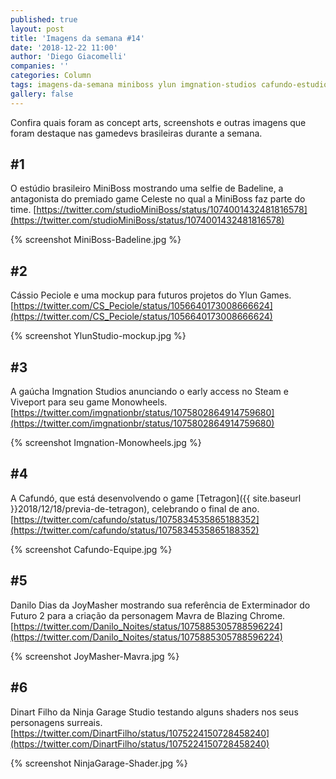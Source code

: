 ```yaml
---
published: true
layout: post
title: 'Imagens da semana #14'
date: '2018-12-22 11:00'
author: 'Diego Giacomelli'
companies: ''
categories: Column
tags: imagens-da-semana miniboss ylun imgnation-studios cafundo-estudio joymasher ninja-garage-studio
gallery: false
---
```


Confira quais foram as concept arts, screenshots e outras imagens que foram destaque nas gamedevs brasileiras durante a semana.

## #1
O estúdio brasileiro MiniBoss mostrando uma selfie de Badeline, a antagonista do premiado game Celeste no qual a MiniBoss faz parte do time.
[https://twitter.com/studioMiniBoss/status/1074001432481816578](https://twitter.com/studioMiniBoss/status/1074001432481816578)

{% screenshot MiniBoss-Badeline.jpg %}

## #2
Cássio Peciole e uma mockup para futuros projetos do Ylun Games.
[https://twitter.com/CS_Peciole/status/1056640173008666624](https://twitter.com/CS_Peciole/status/1056640173008666624)

{% screenshot YlunStudio-mockup.jpg %}


## #3
A gaúcha Imgnation Studios anunciando o early access no Steam e Viveport para seu game Monowheels.
[https://twitter.com/imgnationbr/status/1075802864914759680](https://twitter.com/imgnationbr/status/1075802864914759680)

{% screenshot Imgnation-Monowheels.jpg %}


## #4
A Cafundó, que está desenvolvendo o game [Tetragon]({{ site.baseurl }}2018/12/18/previa-de-tetragon), celebrando o final de ano.
[https://twitter.com/cafundo/status/1075834535865188352](https://twitter.com/cafundo/status/1075834535865188352)

{% screenshot Cafundo-Equipe.jpg %}

## #5
Danilo Dias da JoyMasher mostrando sua referência de Exterminador do Futuro 2 para a criação da personagem Mavra de Blazing Chrome.
[https://twitter.com/Danilo_Noites/status/1075885305788596224](https://twitter.com/Danilo_Noites/status/1075885305788596224)

{% screenshot JoyMasher-Mavra.jpg %}

## #6
Dinart Filho da Ninja Garage Studio testando alguns shaders nos seus personagens surreais.
[https://twitter.com/DinartFilho/status/1075224150728458240](https://twitter.com/DinartFilho/status/1075224150728458240)

{% screenshot NinjaGarage-Shader.jpg %}

